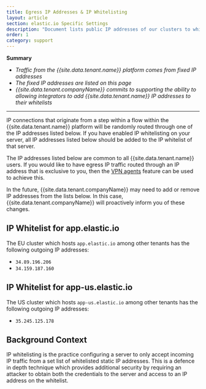 ```yaml
---
title: Egress IP Addresses & IP Whitelisting
layout: article
section: elastic.io Specific Settings
description: "Document lists public IP addresses of our clusters to whitelist if required."
order: 1
category: support
---
```


**Summary**
  * *Traffic from the {{site.data.tenant.name}} platform comes from fixed IP addresses*
  * *The fixed IP addresses are listed on this page*
  * *{{site.data.tenant.companyName}} commits to supporting the ability to allowing integrators to add {{site.data.tenant.name}} IP addresses to their whitelists*
<hr />

IP connections that originate from a step within a flow within the {{site.data.tenant.name}} platform will be randomly routed through one of the IP addresses listed below. If you have enabled IP whitelisting on your server, all IP addresses listed below should be added to the IP whitelist of that server.

The IP addresses listed below are common to all {{site.data.tenant.name}} users. If you would like to have egress IP traffic routed through an IP address that is exclusive to you, then the [VPN agents](/guides/vpn-agent) feature can be used to achieve this. 

In the future, {{site.data.tenant.companyName}} may need to add or remove IP addresses from the lists below. In this case, {{site.data.tenant.companyName}} will proactively inform you of these changes.

## IP Whitelist for app.elastic.io

The EU cluster which hosts `app.elastic.io` among other tenants has the following
outgoing IP addresses:

*   `34.89.196.206`
*   `34.159.187.160`

## IP Whitelist for app-us.elastic.io
The US cluster which hosts `app-us.elastic.io` among other tenants has the following
outgoing IP addresses:

* `35.245.125.178`

## Background Context
IP whitelisting is the practice configuring a server to only accept incoming IP traffic from a set list of whitelisted static IP addresses. This is a defence in depth technique which provides additional security by requiring an attacker to obtain both the credentials to the server and access to an IP address on the whitelist.
